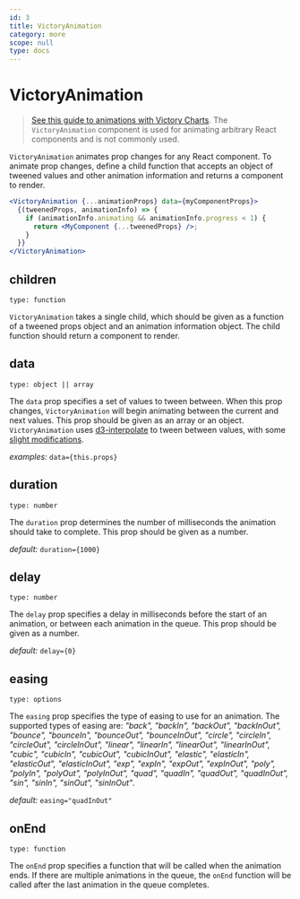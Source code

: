 ```yaml
---
id: 3
title: VictoryAnimation
category: more
scope: null
type: docs
---
```


# VictoryAnimation

> [See this guide to animations with Victory Charts](/guides/animations). The `VictoryAnimation` component is used for animating arbitrary React components and is not commonly used.

`VictoryAnimation` animates prop changes for any React component. To animate prop changes, define a child function that accepts an object of tweened values and other animation information and returns a component to render.

```jsx
<VictoryAnimation {...animationProps} data={myComponentProps}>
  {(tweenedProps, animationInfo) => {
    if (animationInfo.animating && animationInfo.progress < 1) {
      return <MyComponent {...tweenedProps} />;
    }
  }}
</VictoryAnimation>
```

## children

`type: function`

`VictoryAnimation` takes a single child, which should be given as a function of a tweened props object and an animation information object. The child function should return a component to render.

## data

`type: object || array`

The `data` prop specifies a set of values to tween between. When this prop changes, `VictoryAnimation` will begin animating between the current and next values. This prop should be given as an array or an object. `VictoryAnimation` uses [d3-interpolate][] to tween between values, with some [slight modifications][].

_examples:_ `data={this.props}`

## duration

`type: number`

The `duration` prop determines the number of milliseconds the animation should take to complete. This prop should be given as a number.

_default:_ `duration={1000}`

## delay

`type: number`

The `delay` prop specifies a delay in milliseconds before the start of an animation, or between each animation in the queue. This prop should be given as a number.

_default:_ `delay={0}`

## easing

`type: options`

The `easing` prop specifies the type of easing to use for an animation. The supported types of easing are: _"back", "backIn", "backOut", "backInOut", "bounce", "bounceIn", "bounceOut", "bounceInOut", "circle", "circleIn", "circleOut", "circleInOut", "linear", "linearIn", "linearOut", "linearInOut", "cubic", "cubicIn", "cubicOut", "cubicInOut", "elastic", "elasticIn", "elasticOut", "elasticInOut", "exp", "expIn", "expOut", "expInOut", "poly", "polyIn", "polyOut", "polyInOut", "quad", "quadIn", "quadOut", "quadInOut", "sin", "sinIn", "sinOut", "sinInOut"_.

_default:_ `easing="quadInOut"`

## onEnd

`type: function`

The `onEnd` prop specifies a function that will be called when the animation ends. If there are multiple animations in the queue, the `onEnd` function will be called after the last animation in the queue completes.

[d3-interpolate]: https://github.com/d3/d3-interpolate
[slight modifications]: https://github.com/FormidableLabs/victory/blob/main/packages/victory-core/src/victory-animation/util.ts
